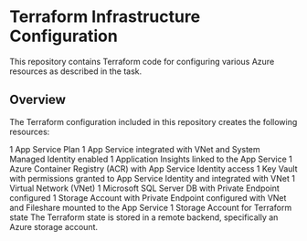 # Terraform Infrastructure Configuration
This repository contains Terraform code for configuring various Azure resources as described in the task.

## Overview
The Terraform configuration included in this repository creates the following resources:

1 App Service Plan
1 App Service integrated with VNet and System Managed Identity enabled
1 Application Insights linked to the App Service
1 Azure Container Registry (ACR) with App Service Identity access
1 Key Vault with permissions granted to App Service Identity and integrated with VNet
1 Virtual Network (VNet)
1 Microsoft SQL Server DB with Private Endpoint configured
1 Storage Account with Private Endpoint configured with VNet and Fileshare mounted to the App Service
1 Storage Account for Terraform state
The Terraform state is stored in a remote backend, specifically an Azure storage account.
